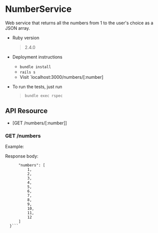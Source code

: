# NumberService
Web service that returns all the numbers from 1 to the user's choice as a JSON array.

* Ruby version
  > 2.4.0

* Deployment instructions
  - `bundle install`
  - `rails s`
  - Visit `localhost:3000/numbers/[:number]

* To run the tests, just run
  > `bundle exec rspec`

## API Resource
- [GET /numbers/[:number]]

### GET /numbers
Example: <url>

Response body:
```{
      "numbers": [
          1,
          2,
          3,
          4,
          5,
          6,
          7,
          8,
          9,
          10,
          11,
          12
      ]
  }```

